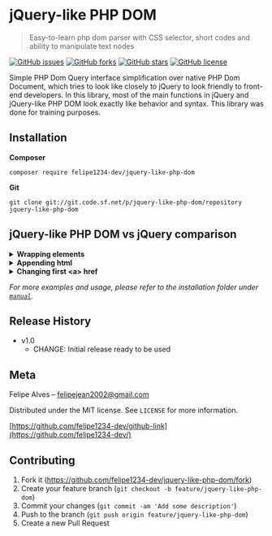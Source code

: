 # jQuery-like PHP DOM
> Easy-to-learn php dom parser with CSS selector, short codes and ability to manipulate text nodes

[![GitHub issues](https://img.shields.io/github/issues/felipe1234-dev/simple-php-dom-query)](https://github.com/felipe1234-dev/jquery-like-php-dom/issues)
[![GitHub forks](https://img.shields.io/github/forks/felipe1234-dev/simple-php-dom-query)](https://github.com/felipe1234-dev/jquery-like-php-dom/network)
[![GitHub stars](https://img.shields.io/github/stars/felipe1234-dev/simple-php-dom-query)](https://github.com/felipe1234-dev/jquery-like-php-dom/stargazers)
[![GitHub license](https://img.shields.io/github/license/felipe1234-dev/simple-php-dom-query)](https://github.com/felipe1234-dev/jquery-like-php-dom/blob/main/LICENSE)

Simple PHP Dom Query interface simplification over native PHP Dom Document, which tries to look like closely to jQuery to look friendly to front-end developers. In this library, most of the main functions in jQuery and jQuery-like PHP DOM look exactly like behavior and syntax. This library was done for training purposes.

## Installation

**Composer**

```
composer require felipe1234-dev/jquery-like-php-dom
```

**Git**

```
git clone git://git.code.sf.net/p/jquery-like-php-dom/repository jquery-like-php-dom
```

## jQuery-like PHP DOM vs jQuery comparison

<details>
   <summary>
      <b>Wrapping elements</b>
   </summary>

   jQuery
   ```html
   <script>
   $(document).ready(function(){
      $("img").wrap("<figure></figure>");
   });
   </script>
   ```

   jQuery-like PHP DOM
   ```php
   <?php 
   include "path/webparser.php";
   $doc = new WebParser();
   $doc->loadHTMLFile($url);

   $doc->Q("img")->wrap("<figure></figure>");

   $doc->output();
   ?>
   ```
</details>

<details>
   <summary>
      <b>Appending html</b>
   </summary>

   jQuery
   ```html
   <script>
   $(document).ready(function(){
     $("ol").append("<li>Appended item</li>");
   });
   </script>
   ```

   jQuery-like PHP DOM
   ```php
   include "path/webparser.php";
   $doc = new WebParser();
   $doc->loadHTMLFile($url);

   $doc->Q("ol")->append("<li>Appended item</li>");

   $doc->output();
   ```

</details>

<details>
   <summary>
      <b>Changing first &lt;a&gt; href</b>
   </summary>

   jQuery
   ```html
   <script>
   $(document).ready(function(){
     $("a:first").href("folder/index.html");
   });
   </script>
   ```

   jQuery-like PHP DOM
   ```php
   include "path/webparser.php";
   $doc = new WebParser();
   $doc->loadHTMLFile($url);

   $doc->Q("a:first")->href("folder/index.html");

   $doc->output();
   ```

</details>

*For more examples and usage, please refer to the installation folder under [`manual`](manual/start.md).*

## Release History

* v1.0
    * CHANGE: Initial release ready to be used

## Meta

Felipe Alves – felipejean2002@gmail.com

Distributed under the MIT license. See ``LICENSE`` for more information.

[https://github.com/felipe1234-dev/github-link](https://github.com/felipe1234-dev/)

## Contributing

1. Fork it (<https://github.com/felipe1234-dev/jquery-like-php-dom/fork>)
2. Create your feature branch (`git checkout -b feature/jquery-like-php-dom`)
3. Commit your changes (`git commit -am 'Add some description'`)
4. Push to the branch (`git push origin feature/jquery-like-php-dom`)
5. Create a new Pull Request

